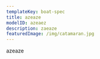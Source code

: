 ```yaml
---
templateKey: boat-spec
title: azeaze
modelID: azeaez
description: zaeaze
featuredImage: /img/catamaran.jpg
---
```

azeaze
